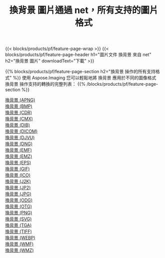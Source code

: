 ﻿---
title: 換背景 圖片通過 net，所有支持的圖片格式 
weight: 3920
url: /zh-hant/net/change-background 
lang: zh-hant
langdirlevel: 2
locales: zh-hans,ja,it,ru,de,es,fr,nl,id,lt,pl,pt,vi,tr,ko,zh-hant,ar,hi,th,sv,cs,uk,he
description: 使用 Aspose.Imaging 你可以輕鬆地通過 net 獲取 換背景 圖像
---

{{< blocks/products/pf/feature-page-wrap >}}
{{< blocks/products/pf/feature-page-header h1="圖片文件 換背景 來自 net" h2="換背景 圖片" downloadText="下載" >}}


{{% blocks/products/pf/feature-page-section  h2="換背景 操作的所有支持格式" %}}
使用 Aspose.Imaging 您可以輕鬆地將 換背景 應用於不同的圖像格式
<br/>
換背景 操作支持的轉換的完整列表：
{{% /blocks/products/pf/feature-page-section %}}
<div class="container-fluid productfamilypage bg-gray">
    <div class="convertypes bg-gray agp-content section">
        <div class="container">
		<div class="row other-converters">
		    <div class='col-md-2 other-converter remove-lp remove-rp'><a href="/imaging/zh-hant/net/change-background/apng" >換背景 (APNG)</a></div><div class='col-md-2 other-converter remove-lp remove-rp'><a href="/imaging/zh-hant/net/change-background/bmp" >換背景 (BMP)</a></div><div class='col-md-2 other-converter remove-lp remove-rp'><a href="/imaging/zh-hant/net/change-background/cdr" >換背景 (CDR)</a></div><div class='col-md-2 other-converter remove-lp remove-rp'><a href="/imaging/zh-hant/net/change-background/cmx" >換背景 (CMX)</a></div><div class='col-md-2 other-converter remove-lp remove-rp'><a href="/imaging/zh-hant/net/change-background/dib" >換背景 (DIB)</a></div><div class='col-md-2 other-converter remove-lp remove-rp'><a href="/imaging/zh-hant/net/change-background/dicom" >換背景 (DICOM)</a></div><div class='col-md-2 other-converter remove-lp remove-rp'><a href="/imaging/zh-hant/net/change-background/djvu" >換背景 (DJVU)</a></div><div class='col-md-2 other-converter remove-lp remove-rp'><a href="/imaging/zh-hant/net/change-background/dng" >換背景 (DNG)</a></div><div class='col-md-2 other-converter remove-lp remove-rp'><a href="/imaging/zh-hant/net/change-background/emf" >換背景 (EMF)</a></div><div class='col-md-2 other-converter remove-lp remove-rp'><a href="/imaging/zh-hant/net/change-background/emz" >換背景 (EMZ)</a></div><div class='col-md-2 other-converter remove-lp remove-rp'><a href="/imaging/zh-hant/net/change-background/eps" >換背景 (EPS)</a></div><div class='col-md-2 other-converter remove-lp remove-rp'><a href="/imaging/zh-hant/net/change-background/gif" >換背景 (GIF)</a></div><div class='col-md-2 other-converter remove-lp remove-rp'><a href="/imaging/zh-hant/net/change-background/ico" >換背景 (ICO)</a></div><div class='col-md-2 other-converter remove-lp remove-rp'><a href="/imaging/zh-hant/net/change-background/j2k" >換背景 (J2K)</a></div><div class='col-md-2 other-converter remove-lp remove-rp'><a href="/imaging/zh-hant/net/change-background/jp2" >換背景 (JP2)</a></div><div class='col-md-2 other-converter remove-lp remove-rp'><a href="/imaging/zh-hant/net/change-background/jpg" >換背景 (JPG)</a></div><div class='col-md-2 other-converter remove-lp remove-rp'><a href="/imaging/zh-hant/net/change-background/odg" >換背景 (ODG)</a></div><div class='col-md-2 other-converter remove-lp remove-rp'><a href="/imaging/zh-hant/net/change-background/otg" >換背景 (OTG)</a></div><div class='col-md-2 other-converter remove-lp remove-rp'><a href="/imaging/zh-hant/net/change-background/png" >換背景 (PNG)</a></div><div class='col-md-2 other-converter remove-lp remove-rp'><a href="/imaging/zh-hant/net/change-background/svg" >換背景 (SVG)</a></div><div class='col-md-2 other-converter remove-lp remove-rp'><a href="/imaging/zh-hant/net/change-background/tga" >換背景 (TGA)</a></div><div class='col-md-2 other-converter remove-lp remove-rp'><a href="/imaging/zh-hant/net/change-background/tiff" >換背景 (TIFF)</a></div><div class='col-md-2 other-converter remove-lp remove-rp'><a href="/imaging/zh-hant/net/change-background/webp" >換背景 (WEBP)</a></div><div class='col-md-2 other-converter remove-lp remove-rp'><a href="/imaging/zh-hant/net/change-background/wmf" >換背景 (WMF)</a></div><div class='col-md-2 other-converter remove-lp remove-rp'><a href="/imaging/zh-hant/net/change-background/wmz" >換背景 (WMZ)</a></div>
                </div>
        </div>
    </div>
</div>
<br/>
